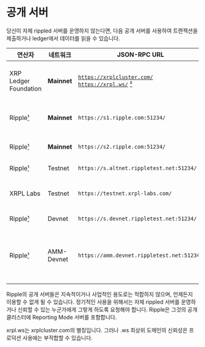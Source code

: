 # 공개 서버

당신이 자체 rippled 서버를 운영하지 않는다면, 다음 공개 서버를 사용하여 트랜잭션을 제출하거나 ledger에서 데이터를 읽을 수 있습니다.

| 연산자                                                        | 네트워크        | JSON-RPC URL                                                                                                                                  | WebSocket URL                                                                                                                             | Notes                                                                                                                     |
| ---------------------------------------------------------- | ----------- | --------------------------------------------------------------------------------------------------------------------------------------------- | ----------------------------------------------------------------------------------------------------------------------------------------- | ------------------------------------------------------------------------------------------------------------------------- |
| XRP Ledger Foundation                                      | **Mainnet** | <p><code>https://xrplcluster.com/</code><br><code>https://xrpl.ws/</code> <a href="https://xrpl.org/public-servers.html#footnote-2">²</a></p> | <p><code>wss://xrplcluster.com/</code><br><code>wss://xrpl.ws/</code> <a href="https://xrpl.org/public-servers.html#footnote-2">²</a></p> | Full history server cluster with CORS support.                                                                            |
| Ripple[¹](https://xrpl.org/public-servers.html#footnote-1) | **Mainnet** | `https://s1.ripple.com:51234/`                                                                                                                | `wss://s1.ripple.com/`                                                                                                                    | General purpose server cluster                                                                                            |
| Ripple[¹](https://xrpl.org/public-servers.html#footnote-1) | **Mainnet** | `https://s2.ripple.com:51234/`                                                                                                                | `wss://s2.ripple.com/`                                                                                                                    | [Full-history server](https://xrpl.org/ledger-history.html#full-history) cluster                                          |
| Ripple[¹](https://xrpl.org/public-servers.html#footnote-1) | Testnet     | `https://s.altnet.rippletest.net:51234/`                                                                                                      | `wss://s.altnet.rippletest.net:51233/`                                                                                                    | Testnet public server                                                                                                     |
| XRPL Labs                                                  | Testnet     | `https://testnet.xrpl-labs.com/`                                                                                                              | `wss://testnet.xrpl-labs.com/`                                                                                                            | Testnet public server with CORS support                                                                                   |
| Ripple[¹](https://xrpl.org/public-servers.html#footnote-1) | Devnet      | `https://s.devnet.rippletest.net:51234/`                                                                                                      | `wss://s.devnet.rippletest.net:51233/`                                                                                                    | Devnet public server                                                                                                      |
| Ripple[¹](https://xrpl.org/public-servers.html#footnote-1) | AMM-Devnet  | `https://amm.devnet.rippletest.net:51234/`                                                                                                    | `wss://amm.devnet.rippletest.net:51233/`                                                                                                  | Special devnet for [XLS-30d Automated Market Maker ](https://github.com/XRPLF/XRPL-Standards/discussions/78) development. |

Ripple의 공개 서버들은 지속적이거나 사업적인 용도로는 적합하지 않으며, 언제든지 이용할 수 없게 될 수 있습니다. 정기적인 사용을 위해서는 자체 rippled 서버를 운영하거나 신뢰할 수 있는 누군가에게 그렇게 하도록 요청해야 합니다. Ripple은 그것의 공개 클러스터에 Reporting Mode 서버를 포함합니다.

xrpl.ws는 xrplcluster.com의 별칭입니다. 그러나 .ws 최상위 도메인의 신뢰성은 프로덕션 사용에는 부적합할 수 있습니다.
